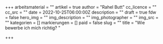 +++
arbeitsmaterial = ""
artikel = true
author = "Rahel Butt"
cc_licence = ""
cc_src = ""
date = 2022-10-25T06:00:00Z
description = ""
draft = true
fdw = false
hero_img = ""
img_description = ""
img_photographer = ""
img_src = ""
kategorien = []
markierungen = []
paid = false
slug = ""
title = "Wie bewerbe ich mich richtig? "

+++
